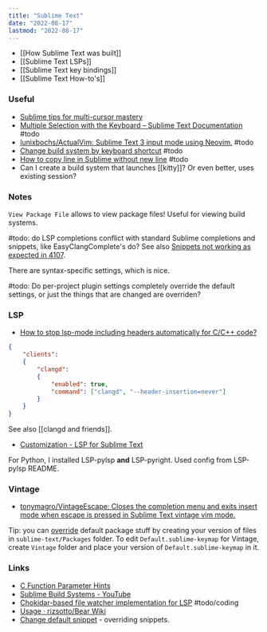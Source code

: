 ```yaml
---
title: "Sublime Text"
date: "2022-08-17"
lastmod: "2022-08-17"
---
```


- [[How Sublime Text was built]]
- [[Sublime Text LSPs]]
- [[Sublime Text key bindings]]
- [[Sublime Text How-to's]]

### Useful
- [Sublime tips for multi-cursor mastery](https://www.mediasuite.co.nz/blog/sublime-tips-multi-cursor-mastery/)
- [Multiple Selection with the Keyboard – Sublime Text Documentation](https://www.sublimetext.com/docs/multiple_selection_with_the_keyboard.html) #todo
- [lunixbochs/ActualVim: Sublime Text 3 input mode using Neovim.](https://github.com/lunixbochs/ActualVim) #todo
- [Change build system by keyboard shortcut](https://forum.sublimetext.com/t/change-build-system-by-keyboard-shortcut/21769) #todo
- [How to copy line in Sublime without new line](https://stackoverflow.com/questions/73488652/) #todo
- Can I create a build system that launches [[kitty]]? Or even better, uses existing session?

### Notes
`View Package File` allows to view package files! Useful for viewing build systems.

#todo: do LSP completions conflict with standard Sublime completions and snippets, like EasyClangComplete's do? See also [Snippets not working as expected in 4107](https://github.com/sublimehq/sublime_text/issues/4254).

There are syntax-specific settings, which is nice.

#todo: Do per-project plugin settings completely override the default settings, or just the things that are changed are overriden?

### LSP
- [How to stop lsp-mode including headers automatically for C/C++ code?](https://emacs.stackexchange.com/questions/58015/)

```json
{
	"clients":
	{
		"clangd":
		{
			"enabled": true,
			"command": ["clangd", "--header-insertion=never"]
		}
	}
}
```

See also [[clangd and friends]].
- [Customization - LSP for Sublime Text](https://lsp.sublimetext.io/customization/)

For Python, I installed LSP-pylsp **and** LSP-pyright. Used config from LSP-pylsp README.

### Vintage
- [tonymagro/VintageEscape: Closes the completion menu and exits insert mode when escape is pressed in Sublime Text vintage vim mode.](https://github.com/tonymagro/VintageEscape)

Tip: you can [override](https://www.sublimetext.com/docs/packages.html#overriding-files-from-a-zipped-package) default package stuff by creating your version of files in `sublime-text/Packages` folder. To edit `Default.sublime-keymap` for Vintage, create `Vintage` folder and place your version of `Default.sublime-keymap` in it.

### Links
- [C Function Parameter Hints](https://forum.sublimetext.com/t/c-function-parameter-hints/31156)
- [Sublime Build Systems - YouTube](https://www.youtube.com/playlist?list=PLGfKZJVuHW91WyVIitRhcTPD1PTFIPsia)
- [Chokidar-based file watcher implementation for LSP](https://github.com/sublimelsp/LSP-file-watcher-chokidar) #todo/coding 
- [Usage · rizsotto/Bear Wiki](https://github.com/rizsotto/Bear/wiki/Usage#build-tools)
- [Change default snippet](https://forum.sublimetext.com/t/solved-change-default-snippet/52441) - overriding snippets.